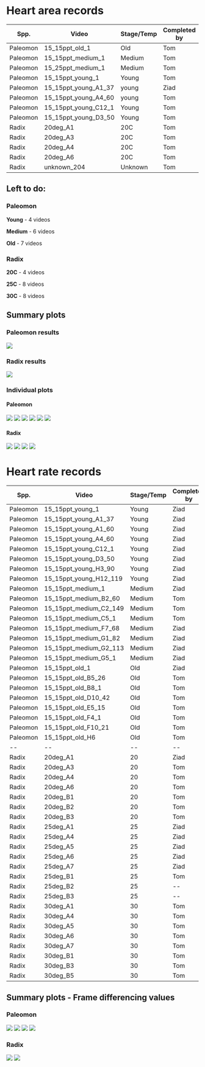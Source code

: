 # Heart area records

Spp. | Video | Stage/Temp | Completed by | Compared?
--- | --- | --- | --- | ---
Paleomon | 15_15ppt_old_1 | Old | Tom | &#x2611;
Paleomon | 15_15ppt_medium_1 | Medium | Tom | &#x2611;
Paleomon | 15_25ppt_medium_1 | Medium | Tom | &#x2612;
Paleomon | 15_15ppt_young_1 | Young | Tom | &#x2611;
Paleomon | 15_15ppt_young_A1_37 | young | Ziad | &#x2611;
Paleomon | 15_15ppt_young_A4_60 | young | Tom | &#x2611;
Paleomon | 15_15ppt_young_C12_1 | Young | Tom | &#x2611;
Paleomon | 15_15ppt_young_D3_50 | Young | Tom | &#x2612;
Radix | 20deg_A1 | 20C | Tom | &#x2611;
Radix | 20deg_A3 | 20C | Tom | &#x2611;
Radix | 20deg_A4 | 20C | Tom | &#x2611;
Radix | 20deg_A6 | 20C | Tom | &#x2611;
Radix | unknown_204 | Unknown | Tom | &#x2612;

## Left to do:

### Paleomon

**Young** - 4 videos

**Medium** - 6 videos

**Old** - 7 videos

### Radix

**20C** - 4 videos

**25C** - 8 videos

**30C** - 8 videos

## Summary plots

### Paleomon results

<img src='https://github.com/zibbini/misc_embryoPhenomics/blob/master/python/stroke-volume/heartcv/validation/plots/paleomon_areas.png'>

### Radix results

<img src='https://github.com/zibbini/misc_embryoPhenomics/blob/master/python/stroke-volume/heartcv/validation/plots/radix_areas.png'>

### Individual plots

#### Paleomon

<img src='https://github.com/zibbini/misc_embryoPhenomics/blob/master/python/stroke-volume/heartcv/validation/plots/15_15ppt_young_1.png'>

<img src='https://github.com/zibbini/misc_embryoPhenomics/blob/master/python/stroke-volume/heartcv/validation/plots/15_15ppt_medium_1.png'>

<img src='https://github.com/zibbini/misc_embryoPhenomics/blob/master/python/stroke-volume/heartcv/validation/plots/15_15ppt_old_1.png'>

<img src='https://github.com/zibbini/misc_embryoPhenomics/blob/master/python/stroke-volume/heartcv/validation/plots/15_15ppt_young_A1_37.png'>

<img src='https://github.com/zibbini/misc_embryoPhenomics/blob/master/python/stroke-volume/heartcv/validation/plots/15_15ppt_young_A4_60.png'>

<img src='https://github.com/zibbini/misc_embryoPhenomics/blob/master/python/stroke-volume/heartcv/validation/plots/15_15ppt_young_C12_1.png'>

#### Radix

<img src='https://github.com/zibbini/misc_embryoPhenomics/blob/master/python/stroke-volume/heartcv/validation/plots/20deg_A1.png'>

<img src='https://github.com/zibbini/misc_embryoPhenomics/blob/master/python/stroke-volume/heartcv/validation/plots/20deg_A3.png'>

<img src='https://github.com/zibbini/misc_embryoPhenomics/blob/master/python/stroke-volume/heartcv/validation/plots/20deg_A4.png'>

<img src='https://github.com/zibbini/misc_embryoPhenomics/blob/master/python/stroke-volume/heartcv/validation/plots/20deg_A6.png'>

# Heart rate records

Spp. | Video | Stage/Temp | Completed by | Compared?
--- | --- | --- | --- | ---
Paleomon | 15_15ppt_young_1 | Young | Ziad | &#x2611;
Paleomon | 15_15ppt_young_A1_37 | Young | Ziad | &#x2611;
Paleomon | 15_15ppt_young_A1_60 | Young | Ziad | &#x2611;
Paleomon | 15_15ppt_young_A4_60 | Young | Ziad | &#x2611;
Paleomon | 15_15ppt_young_C12_1 | Young | Ziad | &#x2611;
Paleomon | 15_15ppt_young_D3_50 | Young | Ziad | &#x2611;
Paleomon | 15_15ppt_young_H3_90 | Young | Ziad | &#x2611;
Paleomon | 15_15ppt_young_H12_119 | Young | Ziad | &#x2611;
Paleomon | 15_15ppt_medium_1 | Medium | Ziad | &#x2611;
Paleomon | 15_15ppt_medium_B2_60 | Medium | Tom | &#x2611;
Paleomon | 15_15ppt_medium_C2_149 | Medium | Tom | &#x2611;
Paleomon | 15_15ppt_medium_C5_1 | Medium | Tom | &#x2611;
Paleomon | 15_15ppt_medium_F7_68 | Medium | Ziad | &#x2611;
Paleomon | 15_15ppt_medium_G1_82 | Medium | Ziad | &#x2611;
Paleomon | 15_15ppt_medium_G2_113 | Medium | Ziad | &#x2611;
Paleomon | 15_15ppt_medium_G5_1 | Medium | Ziad | &#x2611;
Paleomon | 15_15ppt_old_1 | Old | Ziad | &#x2611;
Paleomon | 15_15ppt_old_B5_26 | Old | Tom | &#x2611;
Paleomon | 15_15ppt_old_B8_1 | Old | Tom | &#x2611;
Paleomon | 15_15ppt_old_D10_42 | Old | Tom | &#x2611;
Paleomon | 15_15ppt_old_E5_15 | Old | Tom | &#x2611;
Paleomon | 15_15ppt_old_F4_1 | Old | Tom | &#x2611;
Paleomon | 15_15ppt_old_F10_21 | Old | Tom | &#x2611;
Paleomon | 15_15ppt_old_H6 | Old | Tom | &#x2611;
-- | -- | -- | -- | --
 Radix | 20deg_A1 | 20 | Ziad | &#x2611;
 Radix | 20deg_A3 | 20 | Tom | &#x2611;
 Radix | 20deg_A4 | 20 | Tom | &#x2611;
 Radix | 20deg_A6 | 20 | Tom | &#x2611;
 Radix | 20deg_B1 | 20 | Tom | &#x2611;
 Radix | 20deg_B2 | 20 | Tom | &#x2611;
 Radix | 20deg_B3 | 20 | Tom | &#x2611;
 Radix | 25deg_A1 | 25 | Ziad | &#x2611;
 Radix | 25deg_A4 | 25 | Ziad | &#x2611;
 Radix | 25deg_A5 | 25 | Ziad | &#x2611;
 Radix | 25deg_A6 | 25 | Ziad | &#x2611;
 Radix | 25deg_A7 | 25 | Ziad | &#x2611;
 Radix | 25deg_B1 | 25 | Tom | &#x2611;
 Radix | 25deg_B2 | 25 | -- | &#x2612;
 Radix | 25deg_B3 | 25 | -- | &#x2612;
 Radix | 30deg_A1 | 30 | Tom | &#x2612;
 Radix | 30deg_A4 | 30 | Tom | &#x2611;
 Radix | 30deg_A5 | 30 | Tom | &#x2611;
 Radix | 30deg_A6 | 30 | Tom | &#x2611;
 Radix | 30deg_A7 | 30 | Tom | &#x2611;
 Radix | 30deg_B1 | 30 | Tom | &#x2611;
 Radix | 30deg_B3 | 30 | Tom | &#x2611;
 Radix | 30deg_B5 | 30 | Tom | &#x2611;


## Summary plots - Frame differencing values

### Paleomon

<img src='https://github.com/EmbryoPhenomics/heartcv/blob/main/validation/plots/fd_hr.png'>

<img src='https://github.com/EmbryoPhenomics/heartcv/blob/main/validation/plots/fd_beat_stats.png'>

<img src='https://github.com/EmbryoPhenomics/heartcv/blob/main/validation/plots/fd_diastole_time_stats.png'>

<img src='https://github.com/EmbryoPhenomics/heartcv/blob/main/validation/plots/fd_systole_time_stats.png'>

### Radix

<img src='https://github.com/EmbryoPhenomics/heartcv/blob/main/validation/plots/radix_hr.png'>

<img src='https://github.com/EmbryoPhenomics/heartcv/blob/main/validation/plots/radix_beat_stats.png'>
